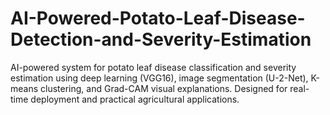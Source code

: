 # AI-Powered-Potato-Leaf-Disease-Detection-and-Severity-Estimation
AI-powered system for potato leaf disease classification and severity estimation using deep learning (VGG16), image segmentation (U-2-Net), K-means clustering, and Grad-CAM visual explanations. Designed for real-time deployment and practical agricultural applications.
